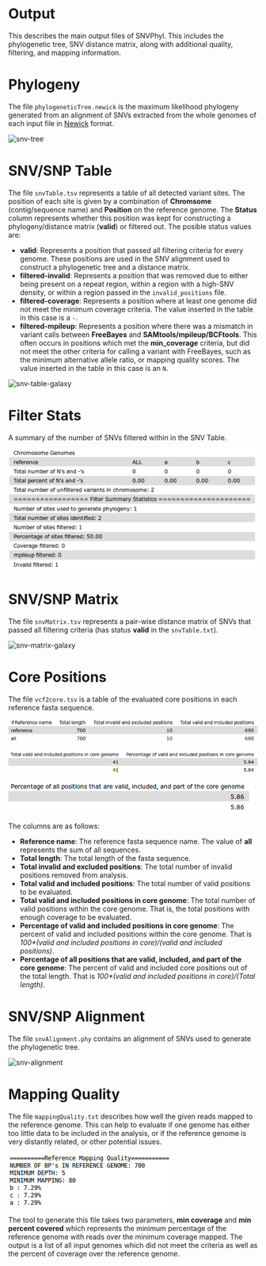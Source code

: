 # Output

This describes the main output files of SNVPhyl.  This includes the phylogenetic tree, SNV distance matrix, along with additional quality, filtering, and mapping information.

# Phylogeny

The file `phylogeneticTree.newick` is the maximum likelihood phylogeny generated from an alignment of SNVs extracted from the whole genomes of each input file in [Newick][] format.

![snv-tree][]

# SNV/SNP Table

The file `snvTable.tsv` represents a table of all detected variant sites.  The position of each site is given by a combination of **Chromsome** (contig/sequence name) and **Position** on the reference genome.  The **Status** column represents whether this position was kept for constructing a phylogeny/distance matrix (**valid**) or filtered out.  The posible status values are:

   * **valid**: Represents a position that passed all filtering criteria for every genome.  These positions are used in the SNV alignment used to construct a phylogenetic tree and a distance matrix.
   * **filtered-invalid**: Represents a position that was removed due to either being present on a repeat region, within a region with a high-SNV density, or within a region passed in the `invalid_positions` file.
   * **filtered-coverage**: Represents a position where at least one genome did not meet the minimum coverage criteria.  The value inserted in the table in this case is a `-`.
   * **filtered-mpileup**: Represents a position where there was a mismatch in variant calls between **FreeBayes** and **SAMtools/mpileup/BCFtools**.  This often occurs in positions which met the **min_coverage** criteria, but did not meet the other criteria for calling a variant with FreeBayes, such as the minimum alternative allele ratio, or mapping quality scores. The value inserted in the table in this case is an `N`.

![snv-table-galaxy][]

# Filter Stats

A summary of the number of SNVs filtered within in the SNV Table.

![filter-stats][]

# SNV/SNP Matrix

The file `snvMatrix.tsv` represents a pair-wise distance matrix of SNVs that passed all filtering criteria (has status **valid** in the `snvTable.txt`).

![snv-matrix-galaxy][]

# Core Positions

The file `vcf2core.tsv` is a table of the evaluated core positions in each reference fasta sequence.

![core-positions-table-1][]

![core-positions-table-2][]

![core-positions-table-3][]

The columns are as follows:

   * **Reference name**:  The reference fasta sequence name.  The value of **all** represents the sum of all sequences.
   * **Total length**:   The total length of the fasta sequence.
   * **Total invalid and excluded positions**:  The total number of invalid positions removed from analysis.
   * **Total valid and included positions**:  The total number of valid positions to be evaluated.
   * **Total valid and included positions in core genome**:  The total number of valid positions within the core genome.  That is, the total positions with enough coverage to be evaluated.
   * **Percentage of valid and included positions in core genome**:  The percent of valid and included positions within the core genome.  That is _100*(valid and included positions in core)/(valid and included positions)_.
   * **Percentage of all positions that are valid, included, and part of the core genome**:  The percent of valid and included core positions out of the total length.  That is _100*(valid and included positions in core)/(Total length)_.

# SNV/SNP Alignment

The file `snvAlignment.phy` contains an alignment of SNVs used to generate the phylogenetic tree.

![snv-alignment][]

# Mapping Quality

The file `mappingQuality.txt` describes how well the given reads mapped to the reference genome.  This can help to evaluate if one genome has either too little data to be included in the analysis, or if the reference genome is very distantly related, or other potential issues.

![mapping-quality][]

The tool to generate this file takes two parameters, **min coverage** and **min percent covered** which represents the minimum percentage of the reference genome with reads over the minimum coverage mapped.  The output is a list of all input genomes which did not meet the criteria as well as the percent of coverage over the reference genome.

[Newick]: https://en.wikipedia.org/wiki/Newick_format
[snv-tree]: images/snv-tree.png
[snv-matrix-galaxy]: images/snv-matrix-galaxy.png
[snv-table-galaxy]: images/snv-table-galaxy.png
[core-positions-table-1]: images/core-positions-table-1.png
[core-positions-table-2]: images/core-positions-table-2.png
[core-positions-table-3]: images/core-positions-table-3.png
[snv-alignment]: images/snv-alignment.png
[filter-stats]: images/filter-stats.png
[mapping-quality]: images/mapping-quality.png
